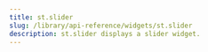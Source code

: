 ```yaml
---
title: st.slider
slug: /library/api-reference/widgets/st.slider
description: st.slider displays a slider widget.
---
```


<Autofunction function="streamlit.slider" />
